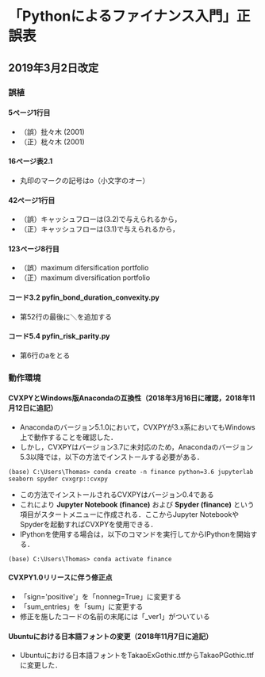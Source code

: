 # 「Pythonによるファイナンス入門」正誤表

## 2019年3月2日改定

### 誤植

#### 5ページ1行目

+ （誤）批々木 (2001)
+ （正）枇々木 (2001)

#### 16ページ表2.1

+ 丸印のマークの記号はo（小文字のオー）

#### 42ページ1行目

+ （誤）キャッシュフローは(3.2)で与えられるから，
+ （正）キャッシュフローは(3.1)で与えられるから，

#### 123ページ8行目

+ （誤）maximum difersification portfolio
+ （正）maximum diversification portfolio

#### コード3.2 pyfin\_bond\_duration\_convexity.py

+ 第52行の最後に＼を追加する

#### コード5.4 pyfin\_risk\_parity.py

+ 第6行のaをとる

### 動作環境

#### CVXPYとWindows版Anacondaの互換性（2018年3月16日に確認，2018年11月12日に追記）

+ Anacondaのバージョン5.1.0において，CVXPYが3.x系においてもWindows上で動作することを確認した．
+ しかし，CVXPYはバージョン3.7に未対応のため，Anacondaのバージョン5.3以降では，以下の方法でインストールする必要がある．

```IPython
(base) C:\Users\Thomas> conda create -n finance python=3.6 jupyterlab seaborn spyder cvxgrp::cvxpy
```

+ この方法でインストールされるCVXPYはバージョン0.4である
+ これにより **Jupyter Notebook (finance)** および **Spyder (finance)** という項目がスタートメニューに作成される．ここからJupyter NotebookやSpyderを起動すればCVXPYを使用できる．
+ IPythonを使用する場合は，以下のコマンドを実行してからIPythonを開始する．

```IPython
(base) C:\Users\Thomas> conda activate finance
```

#### CVXPY1.0リリースに伴う修正点

+ 「sign='positive'」を「nonneg=True」に変更する
+ 「sum_entries」を「sum」に変更する
+ 修正を施したコードの名前の末尾には「_ver1」がついている

#### Ubuntuにおける日本語フォントの変更（2018年11月7日に追記）

+ Ubuntuにおける日本語フォントをTakaoExGothic.ttfからTakaoPGothic.ttfに変更した．

